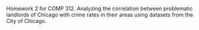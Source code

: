 Homework 2 for COMP 312.  Analyzing the correlation between problematic landlords of Chicago with crime rates in their areas using datasets from the City of Chicago.
